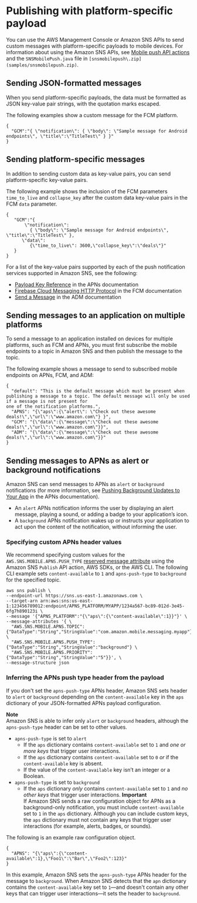 # Publishing with platform\-specific payload<a name="sns-send-custom-platform-specific-payloads-mobile-devices"></a>

You can use the AWS Management Console or Amazon SNS APIs to send custom messages with platform\-specific payloads to mobile devices\. For information about using the Amazon SNS APIs, see [Mobile push API actions](mobile-push-api.md) and the `SNSMobilePush.java` file in `[snsmobilepush\.zip](samples/snsmobilepush.zip)`\. 

## Sending JSON\-formatted messages<a name="mobile-push-send-json"></a>

When you send platform\-specific payloads, the data must be formatted as JSON key\-value pair strings, with the quotation marks escaped\.

The following examples show a custom message for the FCM platform\.

```
{
  "GCM":"{ \"notification\": { \"body\": \"Sample message for Android endpoints\", \"title\":\"TitleTest\" } }"
}
```

## Sending platform\-specific messages<a name="mobile-push-send-platform"></a>

In addition to sending custom data as key\-value pairs, you can send platform\-specific key\-value pairs\.

The following example shows the inclusion of the FCM parameters `time_to_live` and `collapse_key` after the custom data key\-value pairs in the FCM `data` parameter\.

```
{
   "GCM":"{  
       \"notification\": 
         { \"body\": \"Sample message for Android endpoints\", \"title\":\"TitleTest\" },
      \"data\":
         {\"time_to_live\": 3600,\"collapse_key\":\"deals\"}"
   }
}
```

For a list of the key\-value pairs supported by each of the push notification services supported in Amazon SNS, see the following: 
+ [Payload Key Reference](https://developer.apple.com/library/archive/documentation/NetworkingInternet/Conceptual/RemoteNotificationsPG/PayloadKeyReference.html#/apple_ref/doc/uid/TP40008194-CH17-SW1) in the APNs documentation
+ [Firebase Cloud Messaging HTTP Protocol](https://firebase.google.com/docs/cloud-messaging/http-server-ref) in the FCM documentation
+ [Send a Message](https://developer.amazon.com/sdk/adm/sending-message.html) in the ADM documentation

## Sending messages to an application on multiple platforms<a name="mobile-push-send-multiplatform"></a>

To send a message to an application installed on devices for multiple platforms, such as FCM and APNs, you must first subscribe the mobile endpoints to a topic in Amazon SNS and then publish the message to the topic\.

The following example shows a message to send to subscribed mobile endpoints on APNs, FCM, and ADM: 

```
{ 
  "default": "This is the default message which must be present when publishing a message to a topic. The default message will only be used if a message is not present for 
one of the notification platforms.",     
  "APNS": "{\"aps\":{\"alert\": \"Check out these awesome deals!\",\"url\":\"www.amazon.com\"} }",
  "GCM": "{\"data\":{\"message\":\"Check out these awesome deals!\",\"url\":\"www.amazon.com\"}}",
  "ADM": "{\"data\":{\"message\":\"Check out these awesome deals!\",\"url\":\"www.amazon.com\"}}" 
}
```

## Sending messages to APNs as alert or background notifications<a name="mobile-push-send-message-apns-background-notification"></a>

Amazon SNS can send messages to APNs as `alert` or `background` notifications \(for more information, see [Pushing Background Updates to Your App](https://developer.apple.com/documentation/usernotifications/setting_up_a_remote_notification_server/pushing_background_updates_to_your_app) in the APNs documentation\)\.
+ An `alert` APNs notification informs the user by displaying an alert message, playing a sound, or adding a badge to your application’s icon\.
+ A `background` APNs notification wakes up or instructs your application to act upon the content of the notification, without informing the user\.

### Specifying custom APNs header values<a name="specify-custom-header-value"></a>

We recommend specifying custom values for the `AWS.SNS.MOBILE.APNS.PUSH_TYPE` [reserved message attribute](sns-message-attributes.md#sns-attrib-mobile-reserved) using the Amazon SNS `Publish` API action, AWS SDKs, or the AWS CLI\. The following CLI example sets `content-available` to `1` and `apns-push-type` to `background` for the specified topic\. 

```
aws sns publish \
--endpoint-url https://sns.us-east-1.amazonaws.com \
--target-arn arn:aws:sns:us-east-1:123456789012:endpoint/APNS_PLATFORM/MYAPP/1234a567-bc89-012d-3e45-6fg7h890123i \
--message '{"APNS_PLATFORM":"{\"aps\":{\"content-available\":1}}"}' \
--message-attributes '{ \
  "AWS.SNS.MOBILE.APNS.TOPIC":{"DataType":"String","StringValue":"com.amazon.mobile.messaging.myapp"}, \
  "AWS.SNS.MOBILE.APNS.PUSH_TYPE":{"DataType":"String","StringValue":"background"} \
  "AWS.SNS.MOBILE.APNS.PRIORITY":{"DataType":"String","StringValue":"5"}}', \
--message-structure json
```

### Inferring the APNs push type header from the payload<a name="inferring-push-type-header-from-payload"></a>

If you don't set the `apns-push-type` APNs header, Amazon SNS sets header to `alert` or `background` depending on the `content-available` key in the `aps` dictionary of your JSON\-formatted APNs payload configuration\.

**Note**  
Amazon SNS is able to infer only `alert` or `background` headers, although the `apns-push-type` header can be set to other values\.
+ `apns-push-type` is set to `alert`
  + If the `aps` dictionary contains `content-available` set to `1` and *one or more keys* that trigger user interactions\.
  + If the `aps` dictionary contains `content-available` set to `0` *or* if the `content-available` key is absent\.
  + If the value of the `content-available` key isn’t an integer or a Boolean\.
+ `apns-push-type` is set to `background`
  + If the `aps` dictionary *only* contains `content-available` set to `1` and *no other keys* that trigger user interactions\.
**Important**  
If Amazon SNS sends a raw configuration object for APNs as a background\-only notification, you must include `content-available` set to `1` in the `aps` dictionary\. Although you can include custom keys, the `aps` dictionary must not contain any keys that trigger user interactions \(for example, alerts, badges, or sounds\)\.

The following is an example raw configuration object\.

```
{
  "APNS": "{\"aps\":{\"content-available\":1},\"Foo1\":\"Bar\",\"Foo2\":123}"
}
```

In this example, Amazon SNS sets the `apns-push-type` APNs header for the message to `background`\. When Amazon SNS detects that the `apn` dictionary contains the `content-available` key set to `1`—and doesn't contain any other keys that can trigger user interactions—it sets the header to `background`\.